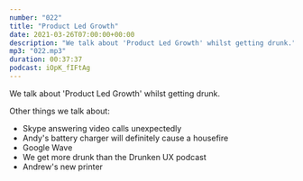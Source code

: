 ```yaml
---
number: "022"
title: "Product Led Growth"
date: 2021-03-26T07:00:00+00:00
description: "We talk about 'Product Led Growth' whilst getting drunk."
mp3: "022.mp3"
duration: 00:37:37
podcast: iOpK_fIFtAg
---
```


We talk about 'Product Led Growth' whilst getting drunk.

Other things we talk about:
 - Skype answering video calls unexpectedly 
 - Andy's battery charger will definitely cause a housefire
 - Google Wave
 - We get more drunk than the Drunken UX podcast
 - Andrew's new printer



